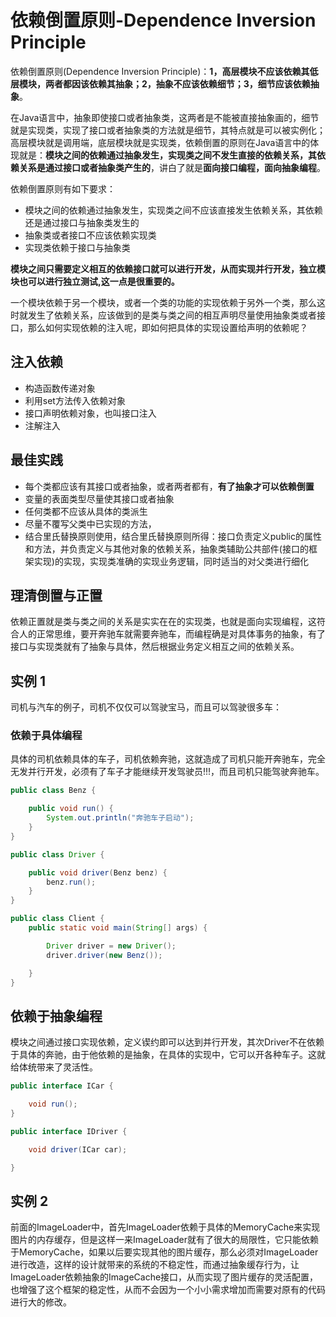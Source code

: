 # 依赖倒置原则-Dependence Inversion Principle

依赖倒置原则(Dependence Inversion Principle)：**1，高层模块不应该依赖其低层模块，两者都因该依赖其抽象；2，抽象不应该依赖细节；3，细节应该依赖抽象**。

在Java语言中，抽象即使接口或者抽象类，这两者是不能被直接抽象画的，细节就是实现类，实现了接口或者抽象类的方法就是细节，其特点就是可以被实例化；高层模块就是调用端，底层模块就是实现类，依赖倒置的原则在Java语言中的体现就是：**模块之间的依赖通过抽象发生，实现类之间不发生直接的依赖关系，其依赖关系是通过接口或者抽象类产生的**，讲白了就是**面向接口编程，面向抽象编程**。

依赖倒置原则有如下要求：

* 模块之间的依赖通过抽象发生，实现类之间不应该直接发生依赖关系，其依赖还是通过接口与抽象类发生的
* 抽象类或者接口不应该依赖实现类
* 实现类依赖于接口与抽象类

**模块之间只需要定义相互的依赖接口就可以进行开发，从而实现并行开发，独立模块也可以进行独立测试,这一点是很重要的。**

一个模块依赖于另一个模块，或者一个类的功能的实现依赖于另外一个类，那么这时就发生了依赖关系，应该做到的是类与类之间的相互声明尽量使用抽象类或者接口，那么如何实现依赖的注入呢，即如何把具体的实现设置给声明的依赖呢？

## 注入依赖

* 构造函数传递对象
* 利用set方法传入依赖对象
* 接口声明依赖对象，也叫接口注入
* 注解注入

## 最佳实践

* 每个类都应该有其接口或者抽象，或者两者都有，**有了抽象才可以依赖倒置**
* 变量的表面类型尽量使其接口或者抽象
* 任何类都不应该从具体的类派生
* 尽量不覆写父类中已实现的方法，
* 结合里氏替换原则使用，结合里氏替换原则所得：接口负责定义public的属性和方法，并负责定义与其他对象的依赖关系，抽象类辅助公共部件(接口的框架实现)的实现，实现类准确的实现业务逻辑，同时适当的对父类进行细化

## 理清倒置与正置

依赖正置就是类与类之间的关系是实实在在的实现类，也就是面向实现编程，这符合人的正常思维，要开奔驰车就需要奔驰车，而编程确是对具体事务的抽象，有了接口与实现类就有了抽象与具体，然后根据业务定义相互之间的依赖关系。

## 实例 1

司机与汽车的例子，司机不仅仅可以驾驶宝马，而且可以驾驶很多车：

### 依赖于具体编程

具体的司机依赖具体的车子，司机依赖奔驰，这就造成了司机只能开奔驰车，完全无发并行开发，必须有了车子才能继续开发驾驶员!!!，而且司机只能驾驶奔驰车。

```java
public class Benz {

    public void run() {
        System.out.println("奔驰车子启动");
    }
}

public class Driver {

    public void driver(Benz benz) {
        benz.run();
    }
}

public class Client {
    public static void main(String[] args) {

        Driver driver = new Driver();
        driver.driver(new Benz());

    }
}
```

## 依赖于抽象编程

模块之间通过接口实现依赖，定义锲约即可以达到并行开发，其次Driver不在依赖于具体的奔驰，由于他依赖的是抽象，在具体的实现中，它可以开各种车子。这就给体统带来了灵活性。

```java
public interface ICar {

    void run();
}

public interface IDriver {

    void driver(ICar car);

}
```

## 实例 2

前面的ImageLoader中，首先ImageLoader依赖于具体的MemoryCache来实现图片的内存缓存，但是这样一来ImageLoader就有了很大的局限性，它只能依赖于MemoryCache，如果以后要实现其他的图片缓存，那么必须对ImageLoader进行改造，这样的设计就带来的系统的不稳定性，而通过抽象缓存行为，让ImageLoader依赖抽象的ImageCache接口，从而实现了图片缓存的灵活配置，也增强了这个框架的稳定性，从而不会因为一个小小需求增加而需要对原有的代码进行大的修改。

